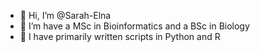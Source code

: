 - 👋 Hi, I’m @Sarah-Elna
- 👀 I’m have a MSc in Bioinformatics and a BSc in Biology
- 🌱 I have primarily written scripts in Python and R

<!---
Sarah-Elna/Sarah-Elna is a ✨ special ✨ repository because its `README.md` (this file) appears on your GitHub profile.
You can click the Preview link to take a look at your changes.
--->
